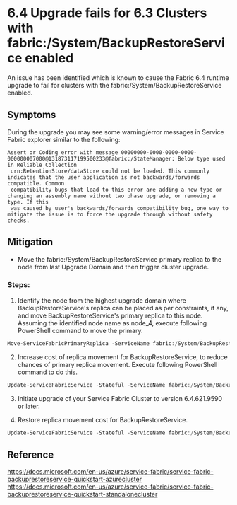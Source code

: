 # 6.4 Upgrade fails for 6.3 Clusters with fabric:/System/BackupRestoreService enabled

An issue has been identified which is known to cause the Fabric 6.4 runtime upgrade to fail for clusters with the fabric:/System/BackupRestoreService enabled.

## Symptoms
During the upgrade you may see some warning/error messages in Service Fabric explorer similar to the following:
```code
Assert or Coding error with message 00000000-0000-0000-0000-000000007000@131873117199500233@fabric:/StateManager: Below type used in Reliable Collection
 urn:RetentionStore/dataStore could not be loaded. This commonly indicates that the user application is not backwards/forwards compatible. Common 
 compatibility bugs that lead to this error are adding a new type or changing an assembly name without two phase upgrade, or removing a type. If this 
 was caused by user's backwards/forwards compatibility bug, one way to mitigate the issue is to force the upgrade through without safety checks.
```

## Mitigation

- Move the fabric:/System/BackupRestoreService primary replica to the node from last Upgrade Domain and then trigger cluster upgrade.

### Steps: 
1.	Identify the node from the highest upgrade domain where BackupRestoreService's replica can be placed as per constraints, if any, and move BackupRestoreService's primary replica to this node. Assuming the identified node name as node_4, execute following PowerShell command to move the primary.
```PowerShell
Move-ServiceFabricPrimaryReplica -ServiceName fabric:/System/BackupRestoreService -PartitionId 00000000-0000-0000-0000-000000007000 -NodeName node_4
```

2.	Increase cost of replica movement for BackupRestoreService, to reduce chances of primary replica movement. Execute following PowerShell command to do this.
```PowerShell
Update-ServiceFabricService -Stateful -ServiceName fabric:/System/BackupRestoreService -DefaultMoveCost High
```

3.	Initiate upgrade of your Service Fabric Cluster to version 6.4.621.9590 or later.
 
4.	Restore replica movement cost for BackupRestoreService.
```PowerShell
Update-ServiceFabricService -Stateful -ServiceName fabric:/System/BackupRestoreService -DefaultMoveCost Low
```



## Reference
https://docs.microsoft.com/en-us/azure/service-fabric/service-fabric-backuprestoreservice-quickstart-azurecluster
https://docs.microsoft.com/en-us/azure/service-fabric/service-fabric-backuprestoreservice-quickstart-standalonecluster
